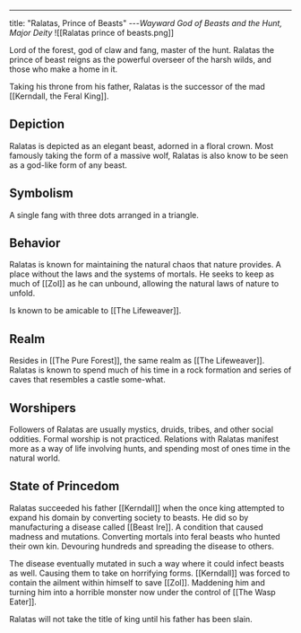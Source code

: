 ---
title: "Ralatas, Prince of Beasts"
---*Wayward God of Beasts and the Hunt, Major Deity*
![[Ralatas prince of beasts.png]]

Lord of the forest, god of claw and fang, master of the hunt. Ralatas the prince of beast reigns as the powerful overseer of the harsh wilds, and those who make a home in it.

Taking his throne from his father, Ralatas is the successor of the mad [[Kerndall, the Feral King]].

## Depiction
Ralatas is depicted as an elegant beast, adorned in a floral crown. Most famously taking the form of a massive wolf, Ralatas is also know to be seen as a god-like form of any beast.

## Symbolism
A single fang with three dots arranged in a triangle.

## Behavior
Ralatas is known for maintaining the natural chaos that nature provides. A place without the laws and the systems of mortals. He seeks to keep as much of [[Zol]] as he can unbound, allowing the natural laws of nature to unfold.

Is known to be amicable to [[The Lifeweaver]].

## Realm
Resides in [[The Pure Forest]], the same realm as [[The Lifeweaver]]. Ralatas is known to spend much of his time in a rock formation and series of caves that resembles a castle some-what. 

## Worshipers
Followers of Ralatas are usually mystics, druids, tribes, and other social oddities. Formal worship is not practiced. Relations with Ralatas manifest more as a way of life involving hunts, and spending most of ones time in the natural world.

## State of Princedom
Ralatas succeeded his father [[Kerndall]] when the once king attempted to expand his domain by converting society to beasts. He did so by manufacturing a disease called [[Beast Ire]]. A condition that caused madness and mutations. Converting mortals into feral beasts who hunted their own kin. Devouring hundreds and spreading the disease to others.

The disease eventually mutated in such a way where it could infect beasts as well. Causing them to take on horrifying forms. [[Kerndall]] was forced to contain the ailment within himself to save [[Zol]]. Maddening him and turning him into a horrible monster now under the control of [[The Wasp Eater]].

Ralatas will not take the title of king until his father has been slain.